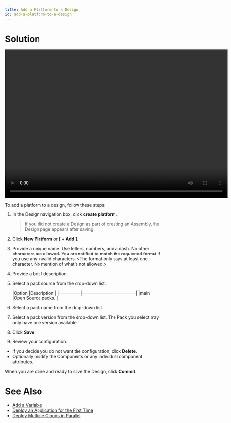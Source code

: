 ```yaml
---
title: Add a Platform to a Design
id: add-a-platform-to-a-design
---
```


# Solution

<video width="720" height="480" preload="metadata" controls="" class="grovo-video">
    <source src="http://videos.grovo.com/walmart-oneops-0215_adding-a-platform-to-a-design_4668.webm?vpv=1" type="video/webm">
    Your browser does not implement HTML5 video. 
</video>

To add a platform to a design, follow these steps:

1. In the Design navigation box, click **create platform.**
     
     >If you did not create a Design as part of creating an Assembly, the Design page appears after saving.
     
2. Click **New Platform** or **[ + Add ].**
3. Provide a unique name.
    Use letters, numbers, and a dash. No other characters are allowed. You are notified to match the requested format if you use any invalid characters. <The format only says at least one character. No mention of what's not allowed.>
5. Provide a brief description.
6. Select a pack source from the drop-down list.
  
    |Option     |Description                |
|-----------|---------------------------|
|main       |Open Source packs.         |
    
6. Select a pack name from the drop-down list.
7. Select a pack version from the drop-down list.
    The Pack you select may only have one version available.
8. Click **Save**.
9. Review your configuration.
  * If you decide you do not want the configuration, click **Delete**.
  * Optionally modify the Components or any individual component attributes.

When you are done and ready to save the Design, click **Commit**.

# See Also

* [Add a Variable](../howto/#add-a-variable)
* [Deploy an Application for the First Time](../howto/#deploy-an-application-for-the-first-time)
* [Deploy Multiple Clouds in Parallel](../howto/#deploy-multiple-clouds-in-parallel)

